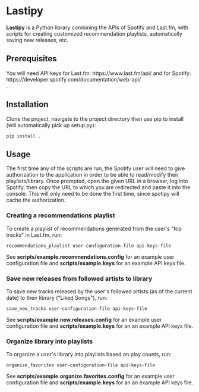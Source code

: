 
<h1>Lastipy</h1>
<b>Lastipy</b> is a Python library combining the APIs of Spotify and Last.fm, with scripts for creating customized recommendation playlists, automatically saving new releases, etc. 
<h2>Prerequisites</h2>
You will need API keys for Last.fm: https://www.last.fm/api/ and for Spotify: https://developer.spotify.com/documentation/web-api/<br/>.
<h2>Installation</h2>
Clone the project, navigate to the project directory then use pip to install (will automatically pick up setup.py):

```
pip install .
```
<h2>Usage</h2>
The first time any of the scripts are run, the Spotify user will need to give authorization to the application in order to be able to read/modify their playlists/library. Once prompted, open the given URL in a browser, log into Spotify, then copy the URL to which you are redirected and paste it into the console. This will only need to be done the first time, since spotipy will cache the authorization.  
<h3>Creating a recommendations playlist</h3>
To create a playlist of recommendations generated from the user's "top tracks" in Last.fm, run:

```
recommendations_playlist user-configuration-file api-keys-file 
```
See <b>scripts/example.recommendations.config</b> for an example user configuration file and <b>scripts/example.keys</b> for an example API keys file.<br/>
<h3>Save new releases from followed artists to library</h3>
To save new tracks released by the user's followed artists (as of the current date) to their library ("Liked Songs"), run: 

```
save_new_tracks user-configuration-file api-keys-file
```
See <b>scripts/example.new.releases.config</b> for an example user configuration file and <b>scripts/example.keys</b> for an an example API keys file.

<h3>Organize library into playlists</h3>
To organize a user's library into playlists based on play counts, run:

```
organize_favorites user-configuration-file api-keys-file
```
See <b>scripts/example.organize.favorites.config</b> for an example user configuration file and <b>scripts/example.keys</b> for an an example API keys file.